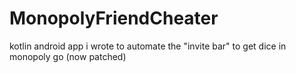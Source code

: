 # MonopolyFriendCheater
kotlin android app i wrote to automate the "invite bar" to get dice in monopoly go (now patched)
